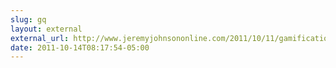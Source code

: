 ```yaml
---
slug: gq
layout: external
external_url: http://www.jeremyjohnsononline.com/2011/10/11/gamification-101-refresh-dallas-this-week/
date: 2011-10-14T08:17:54-05:00
---
```

